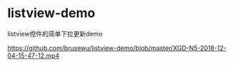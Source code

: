 # listview-demo
listview控件的简单下拉更新demo

https://github.com/brusewu/listview-demo/blob/master/XGD-N5-2018-12-04-15-47-12.mp4

